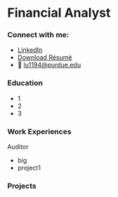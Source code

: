 # Financial Analyst
### Connect with me:
- [LinkedIn](https://linkedin.com/in/xiaoting-lu-a5a2972b7)
- [Download Résumé](assets/Xiaoting_Lu_Resume.pdf)
- 📧 [lu1194@purdue.edu](mailto:lu1194@purdue.edu)
### Education
- 1
- 2
- 3

### Work Experiences
Auditor
- big
- project1

### Projects


